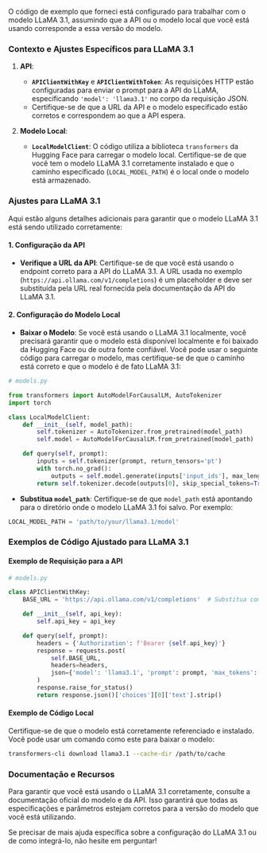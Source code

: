 O código de exemplo que forneci está configurado para trabalhar com o modelo LLaMA 3.1, assumindo que a API ou o modelo local que você está usando corresponde a essa versão do modelo.

### Contexto e Ajustes Específicos para LLaMA 3.1

1. **API**:
   - **`APIClientWithKey`** e **`APIClientWithToken`**: As requisições HTTP estão configuradas para enviar o prompt para a API do LLaMA, especificando `'model': 'llama3.1'` no corpo da requisição JSON.
   - Certifique-se de que a URL da API e o modelo especificado estão corretos e correspondem ao que a API espera.

2. **Modelo Local**:
   - **`LocalModelClient`**: O código utiliza a biblioteca `transformers` da Hugging Face para carregar o modelo local. Certifique-se de que você tem o modelo LLaMA 3.1 corretamente instalado e que o caminho especificado (`LOCAL_MODEL_PATH`) é o local onde o modelo está armazenado.

### Ajustes para LLaMA 3.1

Aqui estão alguns detalhes adicionais para garantir que o modelo LLaMA 3.1 está sendo utilizado corretamente:

#### **1. Configuração da API**

- **Verifique a URL da API**: Certifique-se de que você está usando o endpoint correto para a API do LLaMA 3.1. A URL usada no exemplo (`https://api.ollama.com/v1/completions`) é um placeholder e deve ser substituída pela URL real fornecida pela documentação da API do LLaMA 3.1.

#### **2. Configuração do Modelo Local**

- **Baixar o Modelo**: Se você está usando o LLaMA 3.1 localmente, você precisará garantir que o modelo está disponível localmente e foi baixado da Hugging Face ou de outra fonte confiável. Você pode usar o seguinte código para carregar o modelo, mas certifique-se de que o caminho está correto e que o modelo é de fato LLaMA 3.1:

```python
# models.py

from transformers import AutoModelForCausalLM, AutoTokenizer
import torch

class LocalModelClient:
    def __init__(self, model_path):
        self.tokenizer = AutoTokenizer.from_pretrained(model_path)
        self.model = AutoModelForCausalLM.from_pretrained(model_path)

    def query(self, prompt):
        inputs = self.tokenizer(prompt, return_tensors='pt')
        with torch.no_grad():
            outputs = self.model.generate(inputs['input_ids'], max_length=150)
        return self.tokenizer.decode(outputs[0], skip_special_tokens=True)
```

- **Substitua `model_path`**: Certifique-se de que `model_path` está apontando para o diretório onde o modelo LLaMA 3.1 foi salvo. Por exemplo:

```python
LOCAL_MODEL_PATH = 'path/to/your/llama3.1/model'
```

### Exemplos de Código Ajustado para LLaMA 3.1

#### **Exemplo de Requisição para a API**

```python
# models.py

class APIClientWithKey:
    BASE_URL = 'https://api.ollama.com/v1/completions'  # Substitua com a URL real

    def __init__(self, api_key):
        self.api_key = api_key

    def query(self, prompt):
        headers = {'Authorization': f'Bearer {self.api_key}'}
        response = requests.post(
            self.BASE_URL,
            headers=headers,
            json={'model': 'llama3.1', 'prompt': prompt, 'max_tokens': 150}
        )
        response.raise_for_status()
        return response.json()['choices'][0]['text'].strip()
```

#### **Exemplo de Código Local**

Certifique-se de que o modelo está corretamente referenciado e instalado. Você pode usar um comando como este para baixar o modelo:

```bash
transformers-cli download llama3.1 --cache-dir /path/to/cache
```

### Documentação e Recursos

Para garantir que você está usando o LLaMA 3.1 corretamente, consulte a documentação oficial do modelo e da API. Isso garantirá que todas as especificações e parâmetros estejam corretos para a versão do modelo que você está utilizando.

Se precisar de mais ajuda específica sobre a configuração do LLaMA 3.1 ou de como integrá-lo, não hesite em perguntar!